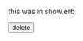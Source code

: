 



  this was in show.erb
    <form method="POST" action="/nailpolishes/<%= @nailpolish.id %>/delete">
            <input id="hidden" type="hidden" name="_method" value="delete">
            <input type="submit" value="delete">
        </form>










  



